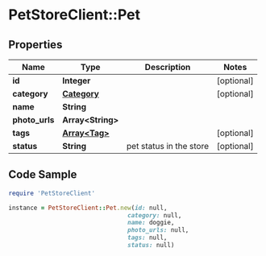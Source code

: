 # PetStoreClient::Pet

## Properties

Name | Type | Description | Notes
------------ | ------------- | ------------- | -------------
**id** | **Integer** |  | [optional] 
**category** | [**Category**](Category.md) |  | [optional] 
**name** | **String** |  | 
**photo_urls** | **Array&lt;String&gt;** |  | 
**tags** | [**Array&lt;Tag&gt;**](Tag.md) |  | [optional] 
**status** | **String** | pet status in the store | [optional] 

## Code Sample

```ruby
require 'PetStoreClient'

instance = PetStoreClient::Pet.new(id: null,
                                 category: null,
                                 name: doggie,
                                 photo_urls: null,
                                 tags: null,
                                 status: null)
```


